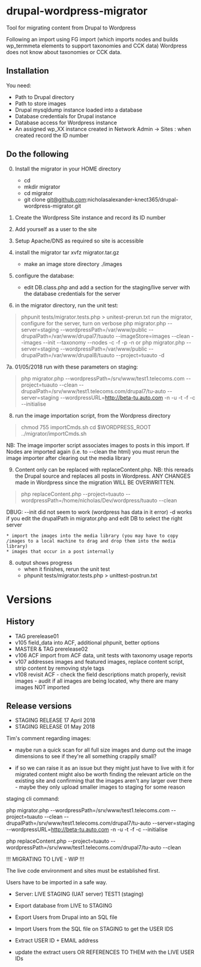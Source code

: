 # drupal-wordpress-migrator

Tool for migrating content from Drupal to Wordpress

Following an import using FG import (which imports nodes and builds wp_termmeta elements to support taxonomies and CCK data) Wordpress does not know about taxonomies or CCK data.  

## Installation

You need: 
* Path to Drupal directory 
* Path to store images
* Drupal mysqldump instance loaded into a database
* Database credentials for Drupal instance 
* Database access for Wordpress instance
* An assigned wp_XX instance created in Network Admin -> Sites : when created record the ID number 

## Do the following

0. Install the migrator in your HOME directory
	* cd 
	* mkdir migrator
	* cd migrator
	* git clone git@github.com:nicholasalexander-knect365/drupal-wordpress-migrator.git

1. Create the Wordpress Site instance and record its ID number

2. Add yourself as a user to the site

3. Setup Apache/DNS as required so site is accessible

4. install the migrator tar xvfz migrator.tar.gz
	* make an image store directory ./images

6. configure the database: 
	* edit DB.class.php and add a section for the staging/live server with the database credentials for the server
 
7. in the migrator directory, run the unit test:
>	phpunit tests/migrator.tests.php > unitest-prerun.txt
>	run the migrator, configure for the server, turn on verbose
>	php migrator.php --server=staging --wordpressPath=/var/www/public --drupalPath=/var/www/drupal7/tuauto --imageStore=images --clean --images --init --taxonomy --nodes -c -f -p -n
	or
>	php migrator.php --server=staging --wordpressPath=/var/www/public --drupalPath=/var/www/drupal8/tuauto --project=tuauto -d

7a. 01/05/2018 run with these parameters on staging:

>	php migrator.php --wordpressPath=/srv/www/test1.telecoms.com --project=tuauto --clean --drupalPath=/srv/www/test1.telecoms.com/drupal7/tu-auto --server=staging --wordpressURL=http://beta-tu.auto.com -n -u -t -f -c --initialise

8. run the image importation script, from the Wordpress directory
>	chmod 755 importCmds.sh
>	cd $WORDPRESS_ROOT
>	../migrator/importCmds.sh

NB: The image importer script associates images to posts in this import.  If Nodes are imported again (i.e. to --clean the html) you must rerun the image importer after clearing out the media library

9. Content only can be replaced with replaceContent.php.  NB: this rereads the Drupal source and replaces all posts in Wordpress.  ANY CHANGES made in Wordpress since the migration WILL BE OVERWRITTEN.

>	php replaceContent.php --project=tuauto --wordpressPath=/home/nicholas/Dev/wordpress/tuauto --clean


DBUG: --init did not seem to work (wordpress has data in it error)
      -d works if you edit the drupalPath in migrator.php and edit DB to select the right server

	* import the images into the media library (you may have to copy /images to a local machine to drag and drop them into the media library)
	* images that occur in a post internally

8. output shows progress
	* when it finishes, rerun the unit test
	* phpunit tests/migrator.tests.php > unittest-postrun.txt

# Versions 
## History
* TAG prerelease01
* v105 field_data into ACF, additional phpunit, better options
* MASTER & TAG prerelease02
* v106 ACF import from ACF data, unit tests with taxonomy usage reports
* v107 addresses images and featured images, replace content script, strip content by removing style tags
* v108 revisit ACF - check the field descriptions match properly, revisit images - audit if all images are being located, why there are many images NOT imported

## Release versions
* STAGING RELEASE 17 April 2018
* STAGING RELEASE 01 May 2018 


Tim's comment regarding images: 

* maybe run a quick scan for all full size images and dump out the image dimensions to see if they're all something crappily small?

* if so we can raise it as an issue but they might just have to live with it for migrated content
might also be worth finding the relevant article on the existing site and confirming that the images aren't any larger over there - maybe they only upload smaller images to staging for some reason

staging cli command: 

php migrator.php --wordpressPath=/srv/www/test1.telecoms.com --project=tuauto --clean --drupalPath=/srv/www/test1.telecoms.com/drupal7/tu-auto --server=staging --wordpressURL=http://beta-tu.auto.com -n -u -t -f -c --initialise

php replaceContent.php --project=tuauto --wordpressPath=/srv/www/test1.telecoms.com/drupal7/tu-auto --clean


!!! MIGRATING TO LIVE - WIP !!!

The live code environment and sites must be established first.

Users have to be imported in a safe way.  

* Server: LIVE STAGING (UAT server) TEST1 (staging)

* Export database from LIVE to STAGING
* Export Users from Drupal into an SQL file 
* Import Users from the SQL file on STAGING to get the USER IDS
* Extract USER ID + EMAIL address 
* update the extract users OR REFERENCES TO THEM with the LIVE USER IDs